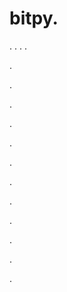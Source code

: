 # bitpy.
.
.
.
.












.






















































.
























.



























.

















































































.































































.































































































.















.


































































.
























































































.




.



.
